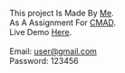 This project Is Made By [Me](https://github.com/ghulamMustafaRaza).<br />
As A Assignment For [CMAD](https://www.facebook.com/APMF.CMAD/).<br />
Live Demo [Here](https://ghulammustafaraza.github.io/Blood-Donate-Sysytem-React-Js-/#/).<br />
<br />
Email:      user@gmail.com<br />
Password:   123456<br />